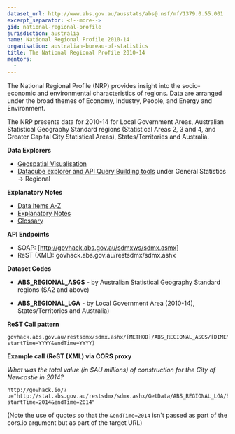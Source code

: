 ```yaml
---
dataset_url: http://www.abs.gov.au/ausstats/abs@.nsf/mf/1379.0.55.001
excerpt_separator: <!--more-->
gid: national-regional-profile
jurisdiction: australia
name: National Regional Profile 2010-14
organisation: australian-bureau-of-statistics
title: The National Regional Profile 2010-14
mentors:
  - 
---
```

The National Regional Profile (NRP) provides insight into the socio-economic and environmental characteristics of regions. Data are arranged under the broad themes of Economy, Industry, People, and Energy and Environment.

<!--more-->

The NRP presents data for 2010-14 for Local Government Areas, Australian Statistical Geography Standard regions (Statistical Areas 2, 3 and 4, and Greater Capital City Statistical Areas), States/Territories and Australia.

**Data Explorers**

* [Geospatial Visualisation](http://abs.gov.au/databyregion)
* [Datacube explorer and API Query Building tools](http://govhack.abs.gov.au) under General Statistics -> Regional

**Explanatory Notes**

* [Data Items A-Z](http://www.abs.gov.au/AUSSTATS/abs@.nsf/Lookup/1379.0.55.001Explanatory%20Notes12010-14?OpenDocument)
* [Explanatory Notes](http://www.abs.gov.au/AUSSTATS/abs@.nsf/Latestproducts/1379.0.55.001Explanatory%20Notes22010-14?opendocument&tabname=Notes&prodno=1379.0.55.001&issue=2010-14&num=&view=)
* [Glossary](http://www.abs.gov.au/AUSSTATS/abs@.nsf/Latestproducts/1379.0.55.001Glossary12010-14?opendocument&tabname=Notes&prodno=1379.0.55.001&issue=2010-14&num=&view=)

**API Endpoints**

* SOAP: [http://govhack.abs.gov.au/sdmxws/sdmx.asmx]
* ReST (XML): govhack.abs.gov.au/restsdmx/sdmx.ashx

**Dataset Codes**

* __ABS_REGIONAL_ASGS__ - by Australian Statistical Geography Standard regions (SA2 and above)

* __ABS_REGIONAL_LGA__ - by Local Government Area (2010-14), States/Territories and Australia)

**ReST Call pattern**

```
govhack.abs.gov.au/restsdmx/sdmx.ashx/[METHOD]/ABS_REGIONAL_ASGS/[DIMENSIONS]/ABS(?startTime=YYYY&endTime=YYYY)
```

**Example call (ReST (XML) via CORS proxy**

*What was the total value (in $AU millions) of construction for the City of Newcastle in 2014?*

```
http://govhack.io/?u="http://stat.abs.gov.au/restsdmx/sdmx.ashx/GetData/ABS_REGIONAL_LGA/BUILDING_10.LGA2014.15900.A/ABS?startTime=2014&endTime=2014"
```
(Note the use of quotes so that the ```&endTime=2014``` isn't passed as part of the cors.io argument but as part of the target URI.)

